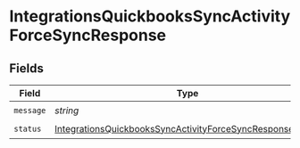# IntegrationsQuickbooksSyncActivityForceSyncResponse


## Fields

| Field                                                                                                                                         | Type                                                                                                                                          | Required                                                                                                                                      | Description                                                                                                                                   |
| --------------------------------------------------------------------------------------------------------------------------------------------- | --------------------------------------------------------------------------------------------------------------------------------------------- | --------------------------------------------------------------------------------------------------------------------------------------------- | --------------------------------------------------------------------------------------------------------------------------------------------- |
| `message`                                                                                                                                     | *string*                                                                                                                                      | :heavy_check_mark:                                                                                                                            | N/A                                                                                                                                           |
| `status`                                                                                                                                      | [IntegrationsQuickbooksSyncActivityForceSyncResponseStatus](../../models/shared/integrationsquickbookssyncactivityforcesyncresponsestatus.md) | :heavy_check_mark:                                                                                                                            | N/A                                                                                                                                           |